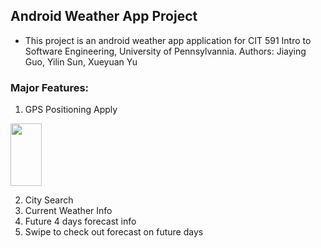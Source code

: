 ## Android Weather App Project
* This project is an android weather app application for CIT 591 Intro to Software Engineering, University of Pennsylvannia.
Authors: Jiaying Guo, Yilin Sun, Xueyuan Yu

### Major Features:
1. GPS Positioning 
Apply 
<img width="50" height="100" src="https://github.com/591Project2018/Working_Swipe/blob/master/APP_Screenshot/getFifthDayWeather.jpg"/>



2. City Search
3. Current Weather Info
4. Future 4 days forecast info
5. Swipe to check out forecast on future days
